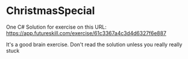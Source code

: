 # ChristmasSpecial

One C# Solution for exercise on this URL:
https://app.futureskill.com/exercise/61c3367a4c3d4d6327f6e887

It's a good brain exercise.
Don't read the solution unless you really really stuck 